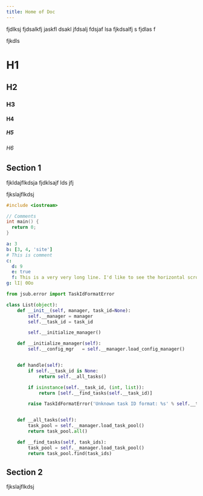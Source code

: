 ```yaml
---
title: Home of Doc
---
```


fjdlksj fjdsalkfj jaskfl dsakl jfdsalj fdsjaf lsa
fjkdsalfj s
fjdlas f

fjkdls

# H1

## H2

### H3

#### H4

##### H5

###### H6

## Section 1

fjkldajflkdsja 
fjdklsajf lds
jfj


fjkslajflkdsj

```c
#include <iostream>

// Comments
int main() {
  return 0;
}
```

```yaml
a: 3
b: [3, 4, 'site']
# This is comment
c:
  d: 9
  e: true
  f: This is a very very long line. I'd like to see the horizontal scroll bar. How does it look like?
g: lI| 0Oo
```

```python
from jsub.error import TaskIdFormatError

class List(object):
    def __init__(self, manager, task_id=None):
        self.__manager = manager
        self.__task_id = task_id

        self.__initialize_manager()

    def __initialize_manager(self):
        self.__config_mgr   = self.__manager.load_config_manager()


    def handle(self):
        if self.__task_id is None:
            return self.__all_tasks()

        if isinstance(self.__task_id, (int, list)):
            return [self.__find_tasks(self.__task_id)]

        raise TaskIdFormatError('Unknown task ID format: %s' % self.__task_id)


    def __all_tasks(self):
        task_pool = self.__manager.load_task_pool()
        return task_pool.all()

    def __find_tasks(self, task_ids):
        task_pool = self.__manager.load_task_pool()
        return task_pool.find(task_ids)
```

## Section 2

fjkslajflkdsj
